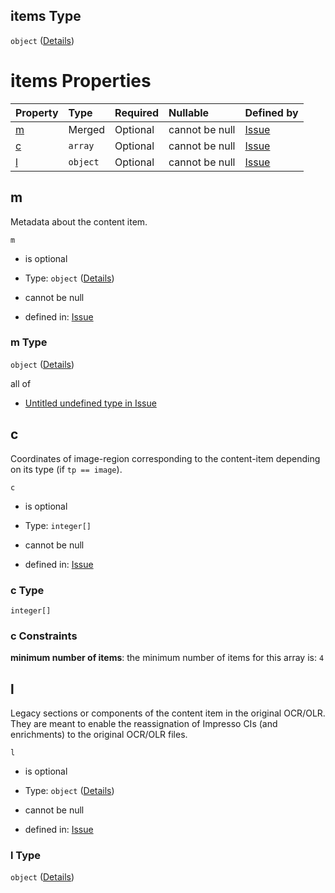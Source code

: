 ## items Type

`object` ([Details](issue-properties-i-items.md))

# items Properties

| Property | Type     | Required | Nullable       | Defined by                                                                                                                                                        |
| :------- | :------- | :------- | :------------- | :---------------------------------------------------------------------------------------------------------------------------------------------------------------- |
| [m](#m)  | Merged   | Optional | cannot be null | [Issue](issue-defs-metadata.md "https://impresso.github.io/impresso-schemas/json/canonical/issue.schema.json#/properties/i/items/properties/m")                   |
| [c](#c)  | `array`  | Optional | cannot be null | [Issue](issue-properties-i-items-properties-c.md "https://impresso.github.io/impresso-schemas/json/canonical/issue.schema.json#/properties/i/items/properties/c") |
| [l](#l)  | `object` | Optional | cannot be null | [Issue](issue-properties-i-items-properties-l.md "https://impresso.github.io/impresso-schemas/json/canonical/issue.schema.json#/properties/i/items/properties/l") |

## m

Metadata about the content item.

`m`

*   is optional

*   Type: `object` ([Details](issue-defs-metadata.md))

*   cannot be null

*   defined in: [Issue](issue-defs-metadata.md "https://impresso.github.io/impresso-schemas/json/canonical/issue.schema.json#/properties/i/items/properties/m")

### m Type

`object` ([Details](issue-defs-metadata.md))

all of

*   [Untitled undefined type in Issue](issue-defs-metadata-allof-0.md "check type definition")

## c

Coordinates of image-region corresponding to the content-item depending on its type (if `tp == image`).

`c`

*   is optional

*   Type: `integer[]`

*   cannot be null

*   defined in: [Issue](issue-properties-i-items-properties-c.md "https://impresso.github.io/impresso-schemas/json/canonical/issue.schema.json#/properties/i/items/properties/c")

### c Type

`integer[]`

### c Constraints

**minimum number of items**: the minimum number of items for this array is: `4`

## l

Legacy sections or components of the content item in the original OCR/OLR. They are meant to enable the reassignation of Impresso CIs (and enrichments) to the original OCR/OLR files.

`l`

*   is optional

*   Type: `object` ([Details](issue-properties-i-items-properties-l.md))

*   cannot be null

*   defined in: [Issue](issue-properties-i-items-properties-l.md "https://impresso.github.io/impresso-schemas/json/canonical/issue.schema.json#/properties/i/items/properties/l")

### l Type

`object` ([Details](issue-properties-i-items-properties-l.md))
